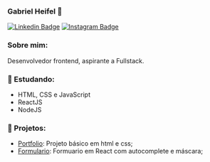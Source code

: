 ### Gabriel Heifel 👋

[![Linkedin Badge](https://img.shields.io/badge/-LinkedIn-blue?style=flat-square&logo=Linkedin&logoColor=white&link=https://www.linkedin.com/in/gabrielheifel/)](https://www.linkedin.com/in/gabrielheifel/)
[![Instagram Badge](https://img.shields.io/badge/-Instagram-000000?style=flat-square&labelColor=FFFFFF&logo=instagram&logoColor=000000&link=https://www.instagram.com/gabrielheifel/)](https://www.instagram.com/gabrielheifel/)

### Sobre mim:
Desenvolvedor frontend, aspirante a Fullstack.

### :notebook_with_decorative_cover: Estudando:

  - HTML, CSS e JavaScript
  - ReactJS
  - NodeJS

### 🚀 Projetos: 

- [Portfolio](https://github.com/gabrielheifel/portfolio): Projeto básico em html e css;
- [Formulario](https://github.com/gabrielheifel/formulario): Formuario em React com autocomplete e máscara;
